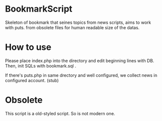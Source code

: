 # BookmarkScript
Skeleton of bookmark that seines topics from news scripts, aims to work with puts.
from obsolete files for human readable size of the datas.

# How to use
Please place index.php into the directory and edit beginning lines with DB.
Then, init SQLs with bookmark.sql .

If there's puts.php in same drectory and well configured, we collect news in
configured account. (stub)

# Obsolete
This script is a old-styled script. So is not modern one.
